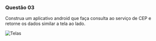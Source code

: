 ### Questão 03

Construa um aplicativo android que faça consulta ao serviço de CEP e retorne os dados similar a tela ao lado.

![Telas](https://github.com/natarajanrodrigues/pdmexercicios1/blob/master/questao_03/tela.png)
